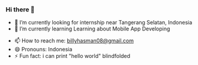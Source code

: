 ### Hi there 👋


<!-- **BillyHasman/BillyHasman** is a ✨ _special_ ✨ repository because its `README.md` (this file) appears on your GitHub profile.

Here are some ideas to get you started: -->

- 🔭 I’m currently looking for internship near Tangerang Selatan, Indonesia
- 🌱 I’m currently learning Learning about Mobile App Developing
<!-- - 👯 I’m looking to collaborate on ... -->
<!-- - 🤔 I’m looking for help with ... -->
<!-- - 💬 Ask me about ... -->
- 📫 How to reach me: billyhasman08@gmail.com
- 😄 Pronouns: Indonesia
- ⚡ Fun fact: i can print "hello world" blindfolded
 
